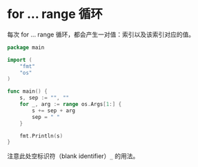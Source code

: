 # for ... range 循环

每次 for ... range 循环，都会产生一对值：索引以及该索引对应的值。

```go
package main

import (
    "fmt"
    "os"
)

func main() {
    s, sep := "", ""
    for _, arg := range os.Args[1:] {
        s += sep + arg
        sep = " "
    }

    fmt.Println(s)
}
```

注意此处空标识符（blank identifier）`_` 的用法。